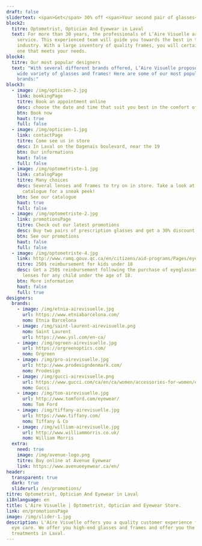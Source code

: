 ```yaml
---
draft: false
slidertext: <span>Get</span> 30% off <span>Your second pair of glasses</span>
block2:
  titre: Optometrist, Optician And Eyewear in Laval
  text: For more than 30 years, the professionals of L’Aire Visuelle are at your
    service. This experienced team will guide you towards the best in the
    industry. With a large inventory of quality frames, you will certainly find
    one that meets your needs.
block4:
  titre: Our most popular designers
  text: "With several different brands offered, L’Aire Visuelle proposes you a
    wide variety of glasses and frames! Here are some of our most popular
    brands:"
block3:
  - image: /img/opticien-2.jpg
    link: bookingPage
    titre: Book an appointment online
    desc: choose the date and time that suit you best in the comfort of your home
    btn: Book now
    haut: true
    full: false
  - image: /img/opticien-1.jpg
    link: contactPage
    titre: Come see us in store
    desc: In Laval on the Dagenais boulevard, near the 19
    btn: Our informations
    haut: false
    full: false
  - image: /img/optometriste-1.jpg
    link: catalogPage
    titre: Many choices
    desc: Several lenses and frames to try on in store. Take a look at our online
      catalogue for a sneak peek!
    btn: See our catalogue
    haut: true
    full: false
  - image: /img/optometriste-2.jpg
    link: promotionsPage
    titre: Check out our latest promotions
    desc: Buy two pairs of prescription glasses and get a 30% discount on the second.
    btn: See our promotions
    haut: false
    full: false
  - image: /img/optometriste-4.jpg
    link: http://www.ramq.gouv.qc.ca/en/citizens/aid-programs/Pages/eyeglasses-lenses-children.aspx
    titre: 250$ reimbursement for kids under 18
    desc: Get a 250$ reinbursement following the purchase of eyeglasses or contact
      lenses for any child under the age of 18.
    btn: More information
    haut: false
    full: true
designers:
  brands:
    - image: /img/etnia-airevisuelle.jpg
      url: https://www.etniabarcelona.com/
      nom: Etnia Barcelona
    - image: /img/saint-laurent-airevisuelle.png
      nom: Saint Laurent
      url: https://www.ysl.com/en-ca/
    - image: /img/ogreen-airevisuelle.jpg
      url: https://orgreenoptics.com/
      nom: Orgreen
    - image: /img/pro-airevisuelle.jpg
      url: http://www.prodesigndenmark.com/
      nom: Prodesign
    - image: /img/gucci-airevisuelle.png
      url: https://www.gucci.com/ca/en/ca/women/accessories-for-women/eyewear-for-women-c-women-accessories-sunglasses
      nom: Gucci
    - image: /img/tom-airevisuelle.jpg
      url: http://www.tomford.com/eyewear/
      nom: Tom Ford
    - image: /img/tiffany-airevisuelle.jpg
      url: https://www.tiffany.com/
      nom: Tiffany & Co
    - image: /img/william-airevisuelle.jpg
      url: http://www.williammorris.co.uk/
      nom: William Morris
  extra:
    need: true
    image: /img/avenue-logo.png
    titre: Buy online at Avenue Eyewear
    link: https://www.avenueeyewear.ca/en/
header:
  transparent: true
  dark: true
  sliderurl: /en/promotions/
titre: Optometrist, Optician And Eyewear in Laval
i18nlanguage: en
title: L'Aire Visuelle | Optometrist, Optician and Eyewear Store.
link: en/promotionsPage
image: /img/slider-1.jpg
description: L'Aire Visuelle offers you a quality customer experience for any
  eye care. We offer you high-end glasses and frames and offer you the best
  treatments in Laval.
---
```

